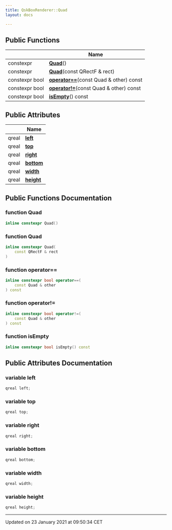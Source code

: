 ```yaml
---
title: QskBoxRenderer::Quad
layout: docs

---
```





## Public Functions

|                | Name           |
| -------------- | -------------- |
| constexpr | **[Quad](/docs/classes/class_qsk_box_renderer_1_1_quad/#function-quad)**() |
| constexpr | **[Quad](/docs/classes/class_qsk_box_renderer_1_1_quad/#function-quad)**(const QRectF & rect) |
| constexpr bool | **[operator==](/docs/classes/class_qsk_box_renderer_1_1_quad/#function-operator==)**(const Quad & other) const |
| constexpr bool | **[operator!=](/docs/classes/class_qsk_box_renderer_1_1_quad/#function-operator!=)**(const Quad & other) const |
| constexpr bool | **[isEmpty](/docs/classes/class_qsk_box_renderer_1_1_quad/#function-isempty)**() const |

## Public Attributes

|                | Name           |
| -------------- | -------------- |
| qreal | **[left](/docs/classes/class_qsk_box_renderer_1_1_quad/#variable-left)**  |
| qreal | **[top](/docs/classes/class_qsk_box_renderer_1_1_quad/#variable-top)**  |
| qreal | **[right](/docs/classes/class_qsk_box_renderer_1_1_quad/#variable-right)**  |
| qreal | **[bottom](/docs/classes/class_qsk_box_renderer_1_1_quad/#variable-bottom)**  |
| qreal | **[width](/docs/classes/class_qsk_box_renderer_1_1_quad/#variable-width)**  |
| qreal | **[height](/docs/classes/class_qsk_box_renderer_1_1_quad/#variable-height)**  |

## Public Functions Documentation

### function Quad

```cpp
inline constexpr Quad()
```


### function Quad

```cpp
inline constexpr Quad(
    const QRectF & rect
)
```


### function operator==

```cpp
inline constexpr bool operator==(
    const Quad & other
) const
```


### function operator!=

```cpp
inline constexpr bool operator!=(
    const Quad & other
) const
```


### function isEmpty

```cpp
inline constexpr bool isEmpty() const
```


## Public Attributes Documentation

### variable left

```cpp
qreal left;
```


### variable top

```cpp
qreal top;
```


### variable right

```cpp
qreal right;
```


### variable bottom

```cpp
qreal bottom;
```


### variable width

```cpp
qreal width;
```


### variable height

```cpp
qreal height;
```


-------------------------------

Updated on 23 January 2021 at 09:50:34 CET